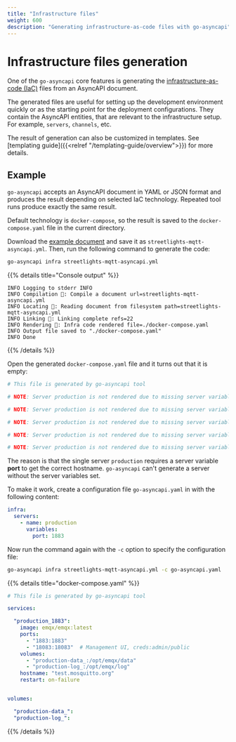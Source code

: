 ```yaml
---
title: "Infrastructure files"
weight: 600
description: "Generating infrastructure-as-code files with go-asyncapi"
---
```


# Infrastructure files generation

One of the `go-asyncapi` core features is generating the 
[infrastructure-as-code (IaC)](https://en.wikipedia.org/wiki/Infrastructure_as_code) files from an AsyncAPI document. 

The generated files are useful for setting up the development environment quickly or as the starting point 
for the deployment configurations.
They contain the AsyncAPI entities, that are relevant to the infrastructure setup. For example, `servers`, `channels`, etc.

The result of generation can also be customized in templates. 
See [templating guide]({{<relref "/templating-guide/overview">}}) for more details.

## Example

`go-asyncapi` accepts an AsyncAPI document in YAML or JSON format and produces the result depending on selected IaC technology.
Repeated tool runs produce exactly the same result.

Default technology is `docker-compose`, so the result is saved to the `docker-compose.yaml` file in the current directory.

Download the [example document](https://github.com/asyncapi/spec/blob/master/examples/streetlights-mqtt-asyncapi.yml)
and save it as `streetlights-mqtt-asyncapi.yml`. Then, run the following command to generate the code:

```bash
go-asyncapi infra streetlights-mqtt-asyncapi.yml
```

{{% details title="Console output" %}}
```console
INFO Logging to stderr INFO
INFO Compilation 🔨: Compile a document url=streetlights-mqtt-asyncapi.yml
INFO Locating 📡: Reading document from filesystem path=streetlights-mqtt-asyncapi.yml
INFO Linking 🔗: Linking complete refs=22
INFO Rendering 🎨: Infra code rendered file=./docker-compose.yaml
INFO Output file saved to "./docker-compose.yaml"
INFO Done
```
{{% /details %}}

Open the generated `docker-compose.yaml` file and it turns out that it is empty:

```yaml
# This file is generated by go-asyncapi tool

# NOTE: Server production is not rendered due to missing server variables in the go-asyncapi configuration

# NOTE: Server production is not rendered due to missing server variables in the go-asyncapi configuration

# NOTE: Server production is not rendered due to missing server variables in the go-asyncapi configuration

# NOTE: Server production is not rendered due to missing server variables in the go-asyncapi configuration

# NOTE: Server production is not rendered due to missing server variables in the go-asyncapi configuration
```

The reason is that the single server `production` requires a server variable **port** to get the correct hostname.
`go-asyncapi` can't generate a server without the server variables set.

To make it work, create a configuration file `go-asyncapi.yaml` in with the following content:

```yaml
infra:
  servers:
    - name: production
      variables:
        port: 1883
```

Now run the command again with the `-c` option to specify the configuration file:

```bash
go-asyncapi infra streetlights-mqtt-asyncapi.yml -c go-asyncapi.yaml
```

{{% details title="docker-compose.yaml" %}}
```yaml
# This file is generated by go-asyncapi tool

services:

  "production_1883":
    image: emqx/emqx:latest
    ports:
      - "1883:1883"
      - "18083:18083"  # Management UI, creds:admin/public
    volumes:
      - "production-data_:/opt/emqx/data"
      - "production-log_:/opt/emqx/log"
    hostname: "test.mosquitto.org"
    restart: on-failure


volumes:

  "production-data_":
  "production-log_":
```
{{% /details %}}
